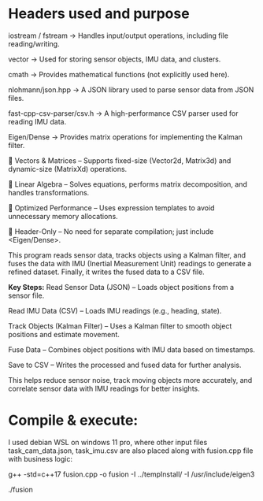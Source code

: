 Headers used and purpose
==========================
iostream / fstream → Handles input/output operations, including file reading/writing.

vector → Used for storing sensor objects, IMU data, and clusters.

cmath → Provides mathematical functions (not explicitly used here).

nlohmann/json.hpp → A JSON library used to parse sensor data from JSON files.

fast-cpp-csv-parser/csv.h → A high-performance CSV parser used for reading IMU data.

Eigen/Dense → Provides matrix operations for implementing the Kalman filter.

🔹 Vectors & Matrices – Supports fixed-size (Vector2d, Matrix3d) and dynamic-size (MatrixXd) operations. 

🔹 Linear Algebra – Solves equations, performs matrix decomposition, and handles transformations.

🔹 Optimized Performance – Uses expression templates to avoid unnecessary memory allocations.

🔹 Header-Only – No need for separate compilation; just include <Eigen/Dense>.

This program reads sensor data, tracks objects using a Kalman filter, and fuses the data with IMU (Inertial Measurement Unit) readings to generate a refined dataset. Finally, it writes the fused data to a CSV file.

**Key Steps:**
Read Sensor Data (JSON) – Loads object positions from a sensor file.

Read IMU Data (CSV) – Loads IMU readings (e.g., heading, state).

Track Objects (Kalman Filter) – Uses a Kalman filter to smooth object positions and estimate movement.

Fuse Data – Combines object positions with IMU data based on timestamps.

Save to CSV – Writes the processed and fused data for further analysis.

This helps reduce sensor noise, track moving objects more accurately, and correlate sensor data with IMU readings for better insights.

Compile & execute:
==================
I used debian WSL on windows 11 pro, where other input files task_cam_data.json, task_imu.csv are also placed along with fusion.cpp file with business logic:

g++ -std=c++17 fusion.cpp -o fusion -I ../tempInstall/ -I /usr/include/eigen3

./fusion
